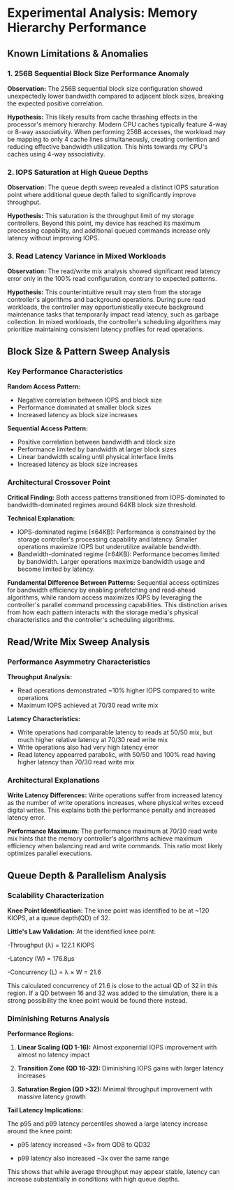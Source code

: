 # Experimental Analysis: Memory Hierarchy Performance

## Known Limitations & Anomalies

### 1. 256B Sequential Block Size Performance Anomaly

**Observation:** The 256B sequential block size configuration showed unexpectedly lower bandwidth compared to adjacent block sizes, breaking the expected positive correlation.

**Hypothesis:** This likely results from cache thrashing effects in the processor's memory hierarchy. Modern CPU caches typically feature 4-way or 8-way associativity. When performing 256B accesses, the workload may be mapping to only 4 cache lines simultaneously, creating contention and reducing effective bandwidth utilization. This hints towards my CPU's caches using 4-way associativity.

### 2. IOPS Saturation at High Queue Depths

**Observation:** The queue depth sweep revealed a distinct IOPS saturation point where additional queue depth failed to significantly improve throughput.

**Hypothesis:** This saturation is the throughput limit of my storage controllers. Beyond this point, my device has reached its maximum processing capability, and additional queued commands increase only latency without improving IOPS. 

### 3. Read Latency Variance in Mixed Workloads

**Observation:** The read/write mix analysis showed significant read latency error only in the 100% read configuration, contrary to expected patterns.

**Hypothesis:** This counterintuitive result may stem from the storage controller's algorithms and background operations. During pure read workloads, the controller may opportunistically execute background maintenance tasks that temporarily impact read latency, such as garbage collection. In mixed workloads, the controller's scheduling algorithms may prioritize maintaining consistent latency profiles for read operations.


## Block Size & Pattern Sweep Analysis

### Key Performance Characteristics

**Random Access Pattern:**
- Negative correlation between IOPS and block size 
- Performance dominated at smaller block sizes
- Increased latency as block size increases

**Sequential Access Pattern:**
- Positive correlation between bandwidth and block size
- Performance limited by bandwidth at larger block sizes
- Linear bandwidth scaling until physical interface limits
- Increased latency as block size increases

### Architectural Crossover Point

**Critical Finding:** Both access patterns transitioned from IOPS-dominated to bandwidth-dominated regimes around 64KB block size threshold.

**Technical Explanation:**
- IOPS-dominated regime (≤64KB): Performance is constrained by the storage controller's processing capability and latency. Smaller operations maximize IOPS but underutilize available bandwidth.
- Bandwidth-dominated regime (≥64KB): Performance becomes limited by bandwidth. Larger operations maximize bandwidth usage and become limited by latency.

**Fundamental Difference Between Patterns:** Sequential access optimizes for bandwidth efficiency by enabling prefetching and read-ahead algorithms, while random access maximizes IOPS by leveraging the controller's parallel command processing capabilities. This distinction arises from how each pattern interacts with the storage media's physical characteristics and the controller's scheduling algorithms.


## Read/Write Mix Sweep Analysis
### Performance Asymmetry Characteristics
**Throughput Analysis:**
- Read operations demonstrated ~10% higher IOPS compared to write operations
- Maximum IOPS achieved at 70/30 read write mix

**Latency Characteristics:**
- Write operations had comparable latency to reads at 50/50 mix, but much higher relative latency at 70/30 read write mix
- Write operations also had very high latency error
- Read latency appearred parabolic, with 50/50 and 100% read having higher latency than 70/30 read write mix

### Architectural Explanations

**Write Latency Differences:** Write operations suffer from increased latency as the number of write operations increases, where physical writes exceed digital writes. This explains both the performance penalty and increased latency error.

**Performance Maximum:** The performance maximum at 70/30 read write mix hints that the memory controller's algorithms achieve maximum efficiency when balancing read and write commands. This ratio most likely optimizes parallel executions.



## Queue Depth & Parallelism Analysis
### Scalability Characterization

**Knee Point Identification:**
The knee point was identified to be at ~120 KIOPS, at a queue depth(QD) of 32.

**Little's Law Validation:**
At the identified knee point:

-Throughput (λ) = 122.1 KIOPS

-Latency (W) = 176.8μs

-Concurrency (L) = λ × W = 21.6

This calculated concurrency of 21.6 is close to the actual QD of 32 in this region. If a QD between 16 and 32 was added to the simulation, there is a strong possibility the knee point would be found there instead.


### Diminishing Returns Analysis

**Performance Regions:**
1. **Linear Scaling (QD 1-16):** Almost exponential IOPS improvement with almost no latency impact

2. **Transition Zone (QD 16-32):** Diminishing IOPS gains with larger latency increases

3. **Saturation Region (QD >32):** Minimal throughput improvement with massive latency growth

**Tail Latency Implications:**

The p95 and p99 latency percentiles showed a large latency increase around the knee point:

- p95 latency increased ~3× from QD8 to QD32

- p99 latency also increased ~3x over the same range

This shows that while average throughput may appear stable, latency can increase substantially in conditions with high queue depths.


